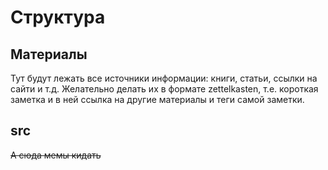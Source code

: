 # Структура
## Материалы
Тут будут лежать все источники информации: книги, статьи, ссылки на сайти и т.д.
Желательно делать их в формате zettelkasten, т.е. короткая заметка и в ней ссылка на другие материалы
и теги самой заметки.
## src
~~А сюда мемы кидать~~

